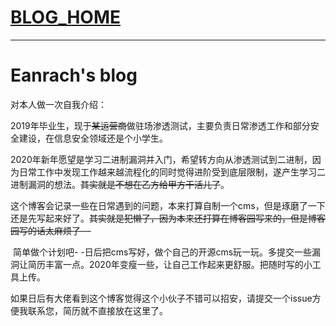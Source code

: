 # [BLOG_HOME](https://github.com/Eanrach/eanrach_blog/wiki/Eanrach's-blog) 

------

# Eanrach's blog

对本人做一次自我介绍：

​	2019年毕业生，现于~~某运营商~~做驻场渗透测试，主要负责日常渗透工作和部分安全建设，在信息安全领域还是个小学生。

​	2020年新年愿望是学习二进制漏洞并入门，希望转方向从渗透测试到二进制，因为日常工作中发现工作越来越流程化的同时觉得进阶受到底层限制，遂产生学习二进制漏洞的想法。~~其实就是不想在乙方给甲方干活儿了~~。

​	这个博客会记录一些在日常遇到的问题，本来打算自制一个cms，但是琢磨了一下还是先写起来好了。~~其实就是犯懒了，因为本来还打算在博客园写来的，但是博客园写的话太麻烦了- -~~

​	简单做个计划吧- -日后把cms写好，做个自己的开源cms玩一玩。多提交一些漏洞让简历丰富一点。2020年变瘦一些，让自己工作起来更舒服。把随时写的小工具上传。

​	如果日后有大佬看到这个博客觉得这个小伙子不错可以招安，请提交一个issue方便我联系您，简历就不直接放在这里了。

